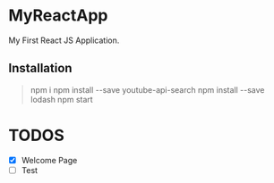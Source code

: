 # MyReactApp
My First React JS Application.

## Installation
> npm i
> npm install --save youtube-api-search
> npm install --save lodash
> npm start

# TODOS

- [x] Welcome Page
- [ ] Test